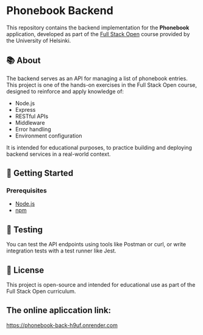 # Phonebook Backend

This repository contains the backend implementation for the **Phonebook** application, developed as part of the [Full Stack Open](https://fullstackopen.com/en/) course provided by the University of Helsinki.

## 📚 About

The backend serves as an API for managing a list of phonebook entries. This project is one of the hands-on exercises in the Full Stack Open course, designed to reinforce and apply knowledge of:

- Node.js
- Express
- RESTful APIs
- Middleware
- Error handling
- Environment configuration

It is intended for educational purposes, to practice building and deploying backend services in a real-world context.

## 🚀 Getting Started

### Prerequisites

- [Node.js](https://nodejs.org/)
- [npm](https://www.npmjs.com/)


## 🧪 Testing

You can test the API endpoints using tools like Postman or curl, or write integration tests with a test runner like Jest.

## 📝 License

This project is open-source and intended for educational use as part of the Full Stack Open curriculum.

## The online apliccation link: 
https://phonebook-back-h9uf.onrender.com